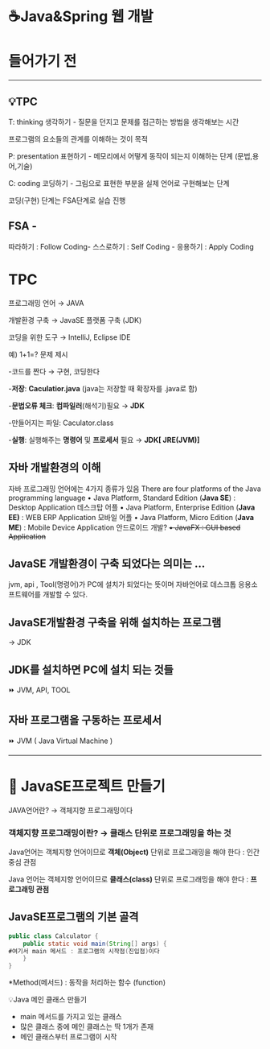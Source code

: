 # ☕Java&Spring 웹 개발 


# 들어가기 전

---


## 💡TPC

T: thinking 생각하기 - 질문을 던지고 문제를 접근하는 방법을 생각해보는 시간 

프로그램의 요소들의 관계를 이해하는 것이 목적

P: presentation 표현하기  - 메모리에서 어떻게 동작이 되는지 이해하는 단계 (문법,용어,기술)

C: coding 코딩하기 - 그림으로 표현한 부분을 실제 언어로 구현해보는 단계

코딩(구현) 단계는 FSA단계로 실습 진행


## FSA -

따라하기  : Follow Coding- 스스로하기 : Self Coding - 응용하기 : Apply Coding 


# TPC

프로그래밍 언어 → JAVA

개발환경 구축 → JavaSE 플랫폼 구축 (JDK)

코딩을 위한 도구  → IntelliJ, Eclipse IDE 

예) 1+1=? 문제 제시

-코드를 짠다 → 구현, 코딩한다

-**저장**: **Caculatior.java** (java는 저장할 때 확장자를 .java로 함)

-**문법오류 체크**: **컴파일러**(해석기)필요 → **JDK**

-만들어지는 파일: Caculator.class

-**실행**: 실행해주는 **명령어** 및 **프로세서** 필요 → **JDK[ JRE(JVM)]** 


## 자바 개발환경의 이해

자바 프로그래밍 언어에는 4가지 종류가 있음
There are four platforms of the Java programming language
• Java Platform, Standard Edition (**Java SE**) : Desktop Application 데스크탑 어플
• Java Platform, Enterprise Edition (**Java EE)** : WEB ERP Application 모바일 어플
• Java Platform, Micro Edition (**Java ME**) : Mobile Device Application 안드로이드 개발? 
~~• JavaFX : GUI based Application~~


  
## JavaSE 개발환경이 구축 되었다는 의미는 … 

jvm, api , Tool(명령어)가 PC에 설치가 되었다는 뜻이며 자바언어로 데스크톱 응용소프트웨어를 개발할 수 있다. 

  
## JavaSE개발환경 구축을 위해 설치하는 프로그램

→ JDK


  
## JDK를 설치하면 PC에 설치 되는 것들

⏩ JVM, API, TOOL



## 자바 프로그램을 구동하는 프로세서

⏩ JVM ( Java Virtual Machine )

---


# 🏃 JavaSE프로젝트 만들기

JAVA언어란? → 객체지향 프로그래밍이다



### 객체지향 프로그래밍이란? → 클래스 단위로 프로그래밍을 하는 것

Java언어는 객체지향 언어이므로 **객체(Object)** 단위로 프로그래밍을 해야 한다 : 인간 중심 관점

Java 언어는 객체지향 언어이므로 **클래스(class)** 단위로 프로그래밍을 해야 한다 : **프로그래밍 관점**



## JavaSE프로그램의 기본 골격

```java
public class Calculator {
	public static void main(String[] args) {
#여기서 main 메서드 : 프로그램의 시작점(진입점)이다 
	}
}
```


*Method(메서드) : 동작을 처리하는 함수 (function) 

💡Java 메인 클래스 만들기

- main 메서드를 가지고 있는 클래스
- 많은 클래스 중에 메인 클래스는 딱 1개가 존재
- 메인 클래스부터 프로그램이 시작
